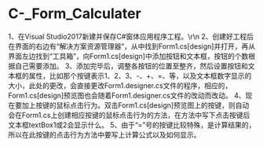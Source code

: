 # C-_Form_Calculater

1、在Visual Studio2017新建并保存C#窗体应用程序工程。\r\n
2、创建好工程后在界面的右边有“解决方案资源管理器”，从中找到Form1.cs[design]并打开，再从界面左边找到“工具箱”，向Form1.cs[design]中添加按钮和文本框，按钮的个数根据自己需要添加。
3、添加完毕后，调整各按钮的位置至整齐，然后设置按钮和文本框的属性，比如那个按键表示1、2、3、-、+、=、等，以及文本框数字显示的大小，此处的更改，会直接更改Form1.designer.cs文件的程序，相应的，Form1.cs[design]预览图也会随着Form1.designer.cs文件的改动而改动。
4、现在要加上按键的鼠标点击行为。双击Form1.cs[design]预览图上的按键，则自动会在Form1.cs上创建相应按键的鼠标点击行为的方法，在方法中写下点击按键后文本框textBox1或2会显示什么。
5、由于“=”号的按键比较特殊，是计算结果的，所以在此按键的点击行为方法中要写上计算公式以及如何显示。

